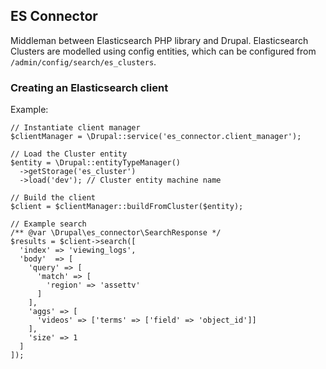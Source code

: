 ## ES Connector

Middleman between Elasticsearch PHP library and Drupal. Elasticsearch Clusters
are modelled using config entities, which can be configured from
`/admin/config/search/es_clusters`.

### Creating an Elasticsearch client

Example:
```
// Instantiate client manager
$clientManager = \Drupal::service('es_connector.client_manager');

// Load the Cluster entity
$entity = \Drupal::entityTypeManager()
  ->getStorage('es_cluster')
  ->load('dev'); // Cluster entity machine name

// Build the client
$client = $clientManager::buildFromCluster($entity);

// Example search
/** @var \Drupal\es_connector\SearchResponse */
$results = $client->search([
  'index' => 'viewing_logs',
  'body'  => [
    'query' => [
      'match' => [
        'region' => 'assettv'
      ]
    ],
    'aggs' => [
      'videos' => ['terms' => ['field' => 'object_id']]
    ],
    'size' => 1
  ]
]);
```

